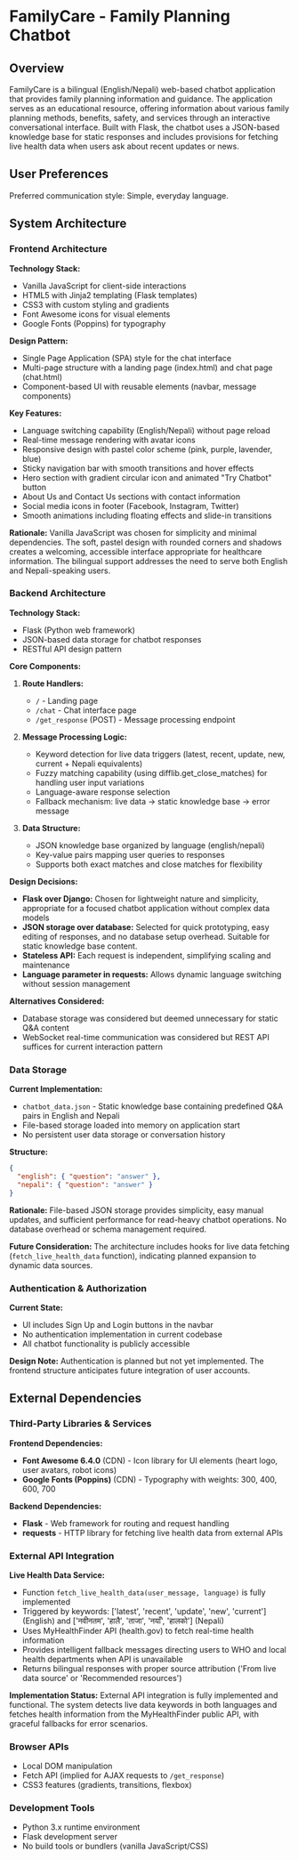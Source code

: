 # FamilyCare - Family Planning Chatbot

## Overview

FamilyCare is a bilingual (English/Nepali) web-based chatbot application that provides family planning information and guidance. The application serves as an educational resource, offering information about various family planning methods, benefits, safety, and services through an interactive conversational interface. Built with Flask, the chatbot uses a JSON-based knowledge base for static responses and includes provisions for fetching live health data when users ask about recent updates or news.

## User Preferences

Preferred communication style: Simple, everyday language.

## System Architecture

### Frontend Architecture

**Technology Stack:**
- Vanilla JavaScript for client-side interactions
- HTML5 with Jinja2 templating (Flask templates)
- CSS3 with custom styling and gradients
- Font Awesome icons for visual elements
- Google Fonts (Poppins) for typography

**Design Pattern:**
- Single Page Application (SPA) style for the chat interface
- Multi-page structure with a landing page (index.html) and chat page (chat.html)
- Component-based UI with reusable elements (navbar, message components)

**Key Features:**
- Language switching capability (English/Nepali) without page reload
- Real-time message rendering with avatar icons
- Responsive design with pastel color scheme (pink, purple, lavender, blue)
- Sticky navigation bar with smooth transitions and hover effects
- Hero section with gradient circular icon and animated "Try Chatbot" button
- About Us and Contact Us sections with contact information
- Social media icons in footer (Facebook, Instagram, Twitter)
- Smooth animations including floating effects and slide-in transitions

**Rationale:** Vanilla JavaScript was chosen for simplicity and minimal dependencies. The soft, pastel design with rounded corners and shadows creates a welcoming, accessible interface appropriate for healthcare information. The bilingual support addresses the need to serve both English and Nepali-speaking users.

### Backend Architecture

**Technology Stack:**
- Flask (Python web framework)
- JSON-based data storage for chatbot responses
- RESTful API design pattern

**Core Components:**

1. **Route Handlers:**
   - `/` - Landing page
   - `/chat` - Chat interface page
   - `/get_response` (POST) - Message processing endpoint

2. **Message Processing Logic:**
   - Keyword detection for live data triggers (latest, recent, update, new, current + Nepali equivalents)
   - Fuzzy matching capability (using difflib.get_close_matches) for handling user input variations
   - Language-aware response selection
   - Fallback mechanism: live data → static knowledge base → error message

3. **Data Structure:**
   - JSON knowledge base organized by language (english/nepali)
   - Key-value pairs mapping user queries to responses
   - Supports both exact matches and close matches for flexibility

**Design Decisions:**
- **Flask over Django:** Chosen for lightweight nature and simplicity, appropriate for a focused chatbot application without complex data models
- **JSON storage over database:** Selected for quick prototyping, easy editing of responses, and no database setup overhead. Suitable for static knowledge base content.
- **Stateless API:** Each request is independent, simplifying scaling and maintenance
- **Language parameter in requests:** Allows dynamic language switching without session management

**Alternatives Considered:**
- Database storage was considered but deemed unnecessary for static Q&A content
- WebSocket real-time communication was considered but REST API suffices for current interaction pattern

### Data Storage

**Current Implementation:**
- `chatbot_data.json` - Static knowledge base containing predefined Q&A pairs in English and Nepali
- File-based storage loaded into memory on application start
- No persistent user data storage or conversation history

**Structure:**
```json
{
  "english": { "question": "answer" },
  "nepali": { "question": "answer" }
}
```

**Rationale:** File-based JSON storage provides simplicity, easy manual updates, and sufficient performance for read-heavy chatbot operations. No database overhead or schema management required.

**Future Consideration:** The architecture includes hooks for live data fetching (`fetch_live_health_data` function), indicating planned expansion to dynamic data sources.

### Authentication & Authorization

**Current State:** 
- UI includes Sign Up and Login buttons in the navbar
- No authentication implementation in current codebase
- All chatbot functionality is publicly accessible

**Design Note:** Authentication is planned but not yet implemented. The frontend structure anticipates future integration of user accounts.

## External Dependencies

### Third-Party Libraries & Services

**Frontend Dependencies:**
- **Font Awesome 6.4.0** (CDN) - Icon library for UI elements (heart logo, user avatars, robot icons)
- **Google Fonts (Poppins)** (CDN) - Typography with weights: 300, 400, 600, 700

**Backend Dependencies:**
- **Flask** - Web framework for routing and request handling
- **requests** - HTTP library for fetching live health data from external APIs

### External API Integration

**Live Health Data Service:**
- Function `fetch_live_health_data(user_message, language)` is fully implemented
- Triggered by keywords: ['latest', 'recent', 'update', 'new', 'current'] (English) and ['नवीनतम', 'हालै', 'ताजा', 'नयाँ', 'हालको'] (Nepali)
- Uses MyHealthFinder API (health.gov) to fetch real-time health information
- Provides intelligent fallback messages directing users to WHO and local health departments when API is unavailable
- Returns bilingual responses with proper source attribution ('From live data source' or 'Recommended resources')

**Implementation Status:** External API integration is fully implemented and functional. The system detects live data keywords in both languages and fetches health information from the MyHealthFinder public API, with graceful fallbacks for error scenarios.

### Browser APIs
- Local DOM manipulation
- Fetch API (implied for AJAX requests to `/get_response`)
- CSS3 features (gradients, transitions, flexbox)

### Development Tools
- Python 3.x runtime environment
- Flask development server
- No build tools or bundlers (vanilla JavaScript/CSS)